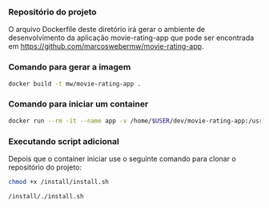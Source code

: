 ### Repositório do projeto

O arquivo Dockerfile deste diretório irá gerar o ambiente de desenvolvimento da aplicação movie-rating-app que pode ser encontrada em https://github.com/marcoswebermw/movie-rating-app.  
   
  
### Comando para gerar a imagem

```sh
docker build -t mw/movie-rating-app .
```

### Comando para iniciar um container

```sh
docker run --rm -it --name app -v /home/$USER/dev/movie-rating-app:/usr/src/movie-rating-app -e USER=$USER  mw/movie-rating-app bas
```

### Executando script adicional

Depois que o container iniciar use o seguinte comando para clonar o repositório do projeto:

```sh
chmod +x /install/install.sh

/install/./install.sh

```
